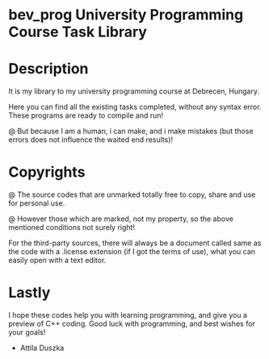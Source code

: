 # bev_prog University Programming Course Task Library

# Description

It is my library to my university programming course at Debrecen, Hungary.

Here you can find all the existing tasks completed, without any syntax error.
These programs are ready to compile and run!

@ But because I am a human, i can make, and i make mistakes (but those errors does not influence the waited end results)!


# Copyrights

@ The source codes that are unmarked totally free to copy, share and use for personal use.

@ However those which are marked, not my property, so the above mentioned conditions not surely right!

For the third-party sources, there will always be a document called same as the code with a .license extension (if I got the terms of use), what you can easily open with a text editor.


# Lastly

I hope these codes help you with learning programming, and give you a preview of C++ coding. Good luck with programming, and best wishes for your goals!

 - Attila Duszka

